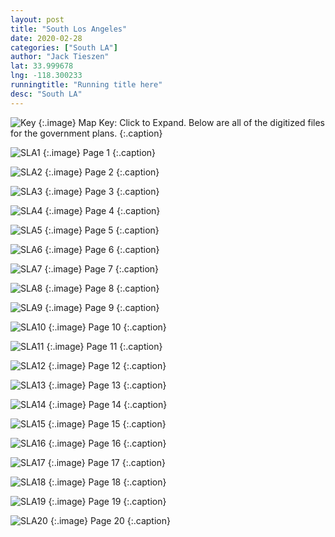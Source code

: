 ```yaml
---
layout: post
title: "South Los Angeles"
date: 2020-02-28
categories: ["South LA"]
author: "Jack Tieszen"
lat: 33.999678
lng: -118.300233
runningtitle: "Running title here"
desc: "South LA"
---
```


![Key](images/Key.jpg)
   {:.image}
Map Key: Click to Expand.
Below are all of the digitized files for the government plans.
   {:.caption}   


![SLA1](images/South_LA_Page_01.jpg)
   {:.image}
  Page 1 {:.caption}
  
![SLA2](images//plan/South_LA_Page_02.jpg)
   {:.image}
  Page 2 {:.caption}
  
![SLA3](images//plan/South_LA_Page_03.jpg)
   {:.image}
  Page 3 {:.caption}
  
   ![SLA4](images//plan/South_LA_Page_04.jpg)
   {:.image}
  Page 4 {:.caption}
  
   ![SLA5](images//plan/South_LA_Page_05.jpg)
   {:.image}
  Page 5 {:.caption}
  
   ![SLA6](images//plan/South_LA_Page_06.jpg)
   {:.image}
  Page 6 {:.caption}
  
   ![SLA7](images//plan/South_LA_Page_07.jpg)
   {:.image}
   Page 7 {:.caption}
   
   ![SLA8](images//plan/South_LA_Page_08.jpg)
   {:.image}
   Page 8 {:.caption}
   
   ![SLA9](images//plan/South_LA_Page_09.jpg)
   {:.image}
  Page 9 {:.caption}
  
   ![SLA10](images//plan/South_LA_Page_10.jpg)
   {:.image}
  Page 10 {:.caption}
  
   ![SLA11](images//plan/South_LA_Page_11.jpg)
   {:.image}
  Page 11 {:.caption}
  
   ![SLA12](images//plan/South_LA_Page_12.jpg)
   {:.image}
  Page 12 {:.caption}
  
   ![SLA13](images//plan/South_LA_Page_13.jpg)
   {:.image}
   Page 13 {:.caption}
   
   ![SLA14](images//plan/South_LA_Page_14.jpg)
   {:.image}
  Page 14 {:.caption}
  
   ![SLA15](images//plan/South_LA_Page_15.jpg)
   {:.image}
  Page 15 {:.caption}
  
   ![SLA16](images//plan/South_LA_Page_16.jpg)
   {:.image}
   Page 16 {:.caption}
   
   ![SLA17](images//plan/South_LA_Page_17.jpg)
   {:.image}
   Page 17 {:.caption}
   
   ![SLA18](images//plan/South_LA_Page_18.jpg)
   {:.image}
   Page 18 {:.caption}
   
   ![SLA19](images//plan/South_LA_Page_19.jpg)
   {:.image}
   Page 19 {:.caption}
   
   ![SLA20](images//plan/South_LA_Page_20.jpg)
   {:.image}
   Page 20 {:.caption}
   
